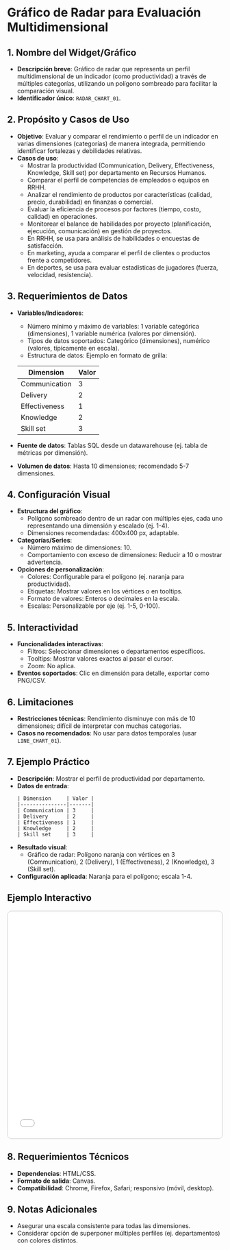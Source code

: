 # Gráfico de Radar para Evaluación Multidimensional

## 1. Nombre del Widget/Gráfico
- **Descripción breve**: Gráfico de radar que representa un perfil multidimensional de un indicador (como productividad) a través de múltiples categorías, utilizando un polígono sombreado para facilitar la comparación visual.
- **Identificador único**: `RADAR_CHART_01`.

## 2. Propósito y Casos de Uso
- **Objetivo**: Evaluar y comparar el rendimiento o perfil de un indicador en varias dimensiones (categorías) de manera integrada, permitiendo identificar fortalezas y debilidades relativas.
- **Casos de uso**: 
    - Mostrar la productividad (Communication, Delivery, Effectiveness, Knowledge, Skill set) por departamento en Recursos Humanos.
    - Comparar el perfil de competencias de empleados o equipos en RRHH.
    - Analizar el rendimiento de productos por características (calidad, precio, durabilidad) en finanzas o comercial.
    - Evaluar la eficiencia de procesos por factores (tiempo, costo, calidad) en operaciones.
    - Monitorear el balance de habilidades por proyecto (planificación, ejecución, comunicación) en gestión de proyectos.
    - En RRHH, se usa para análisis de habilidades o encuestas de satisfacción.
    - En marketing, ayuda a comparar el perfil de clientes o productos frente a competidores.
    - En deportes, se usa para evaluar estadísticas de jugadores (fuerza, velocidad, resistencia).

## 3. Requerimientos de Datos
- **Variables/Indicadores**:
    - Número mínimo y máximo de variables: 1 variable categórica (dimensiones), 1 variable numérica (valores por dimensión).
    - Tipos de datos soportados: Categórico (dimensiones), numérico (valores, típicamente en escala).
    - Estructura de datos: Ejemplo en formato de grilla:

    | Dimension     | Valor |
    |---------------|-------|
    | Communication | 3     |
    | Delivery      | 2     |
    | Effectiveness | 1     |
    | Knowledge     | 2     |
    | Skill set     | 3     |

- **Fuente de datos**: Tablas SQL desde un datawarehouse (ej. tabla de métricas por dimensión).
- **Volumen de datos**: Hasta 10 dimensiones; recomendado 5-7 dimensiones.

## 4. Configuración Visual
- **Estructura del gráfico**:
    - Polígono sombreado dentro de un radar con múltiples ejes, cada uno representando una dimensión y escalado (ej. 1-4).
    - Dimensiones recomendadas: 400x400 px, adaptable.
- **Categorías/Series**:
    - Número máximo de dimensiones: 10.
    - Comportamiento con exceso de dimensiones: Reducir a 10 o mostrar advertencia.
- **Opciones de personalización**:
    - Colores: Configurable para el polígono (ej. naranja para productividad).
    - Etiquetas: Mostrar valores en los vértices o en tooltips.
    - Formato de valores: Enteros o decimales en la escala.
    - Escalas: Personalizable por eje (ej. 1-5, 0-100).

## 5. Interactividad
- **Funcionalidades interactivas**:
    - Filtros: Seleccionar dimensiones o departamentos específicos.
    - Tooltips: Mostrar valores exactos al pasar el cursor.
    - Zoom: No aplica.
- **Eventos soportados**: Clic en dimensión para detalle, exportar como PNG/CSV.

## 6. Limitaciones
- **Restricciones técnicas**: Rendimiento disminuye con más de 10 dimensiones; difícil de interpretar con muchas categorías.
- **Casos no recomendados**: No usar para datos temporales (usar `LINE_CHART_01`).

## 7. Ejemplo Práctico
- **Descripción**: Mostrar el perfil de productividad por departamento.
- **Datos de entrada**:
  ```
  | Dimension     | Valor |
  |---------------|-------|
  | Communication | 3     |
  | Delivery      | 2     |
  | Effectiveness | 1     |
  | Knowledge     | 2     |
  | Skill set     | 3     |
  ```
- **Resultado visual**: 
    - Gráfico de radar: Polígono naranja con vértices en 3 (Communication), 2 (Delivery), 1 (Effectiveness), 2 (Knowledge), 3 (Skill set).
- **Configuración aplicada**: Naranja para el polígono; escala 1-4.

## Ejemplo Interactivo

<div class="widget-interactive-container" style="border: 1px solid #ccc; padding: 5px; border-radius: 10px; margin-bottom: 20px; min-height: 520px; position: relative;">
  <iframe src="../../../assets/widgets_html/mas/radar_chart_01_interactive.html" 
          style="width: 100%; height: 520px; border: none; overflow: auto;"
          loading="lazy"
          title="Ejemplo Interactivo Radar">
  </iframe>
</div>

<style>
/* Opcional: Para asegurar que el iframe se ajuste bien si el contenido es más alto */
.widget-interactive-container iframe {
    min-height: 520px; /* Ajusta según la altura típica de tus widgets */
}
</style>

## 8. Requerimientos Técnicos
- **Dependencias**: HTML/CSS.
- **Formato de salida**: Canvas.
- **Compatibilidad**: Chrome, Firefox, Safari; responsivo (móvil, desktop).

## 9. Notas Adicionales
- Asegurar una escala consistente para todas las dimensiones.
- Considerar opción de superponer múltiples perfiles (ej. departamentos) con colores distintos.